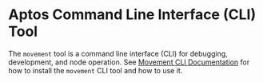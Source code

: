 # Aptos Command Line Interface (CLI) Tool

The `movement` tool is a command line interface (CLI) for debugging, development, and node operation.
See [Movement CLI Documentation](https://aptos.dev/cli-tools/aptos-cli-tool/install-aptos-cli) for how to install the `movement` CLI tool and how to use it.
<!-- TODO: update the above when the docs are complete. -->
